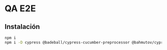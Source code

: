 # QA E2E

## Instalación
```bash
npm i
npm i -D cypress @badeball/cypress-cucumber-preprocessor @bahmutov/cypress-esbuild-preprocessor cypress-mochawesome-reporter concurrently start-server-and-test
